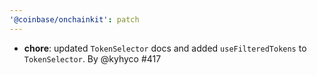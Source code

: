 ```yaml
---
'@coinbase/onchainkit': patch
---
```


- **chore**: updated `TokenSelector` docs and added `useFilteredTokens` to `TokenSelector`. By @kyhyco #417
